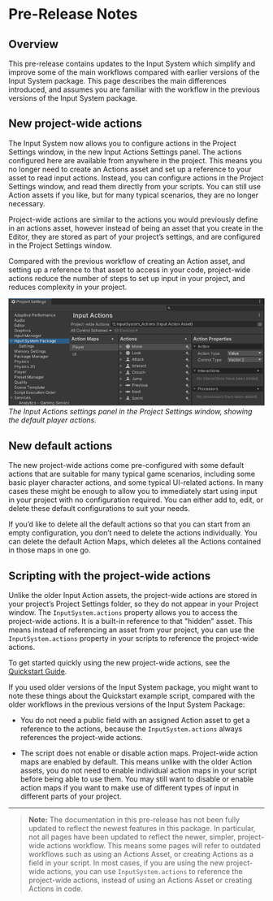# Pre-Release Notes

## Overview

This pre-release contains updates to the Input System which simplify and improve some of the main workflows compared with earlier versions of the Input System package. This page describes the main differences introduced, and assumes you are familiar with the workflow in the previous versions of the Input System package.

## New project-wide actions

The Input System now allows you to configure actions in the Project Settings window, in the new Input Actions Settings panel. The actions configured here are available from anywhere in the project. This means you no longer need to create an Actions asset and set up a reference to your asset to read input actions. Instead, you can configure actions in the Project Settings window, and read them directly from your scripts. You can still use Action assets if you like, but for many typical scenarios, they are no longer necessary.

Project-wide actions are similar to the actions you would previously define in an actions asset, however instead of being an asset that you create in the Editor, they are stored as part of your project’s settings, and are configured in the Project Settings window.

Compared with the previous workflow of creating an Action asset, and setting up a reference to that asset to access in your code, project-wide actions reduce the number of steps to set up input in your project, and reduces complexity in your project.

![The Input Actions settings panel in the Project Settings window, showing the default player actions.](images/ProjectSettingsInputActionsSimpleShot.png)<br/>
*The Input Actions settings panel in the Project Settings window, showing the default player actions.*

## New default actions

The new project-wide actions come pre-configured with some default actions that are suitable for many typical game scenarios, including some basic player character actions, and some typical UI-related actions. In many cases these might be enough to allow you to immediately start using input in your project with no configuration required. You can either add to, edit, or delete these default configurations to suit your needs.

If you’d like to delete all the default actions so that you can start from an empty configuration, you don’t need to delete the actions individually. You can delete the default Action Maps, which deletes all the Actions contained in those maps in one go.

## Scripting with the project-wide actions

Unlike the older Input Action assets, the project-wide actions are stored in your project’s Project Settings folder, so they do not appear in your Project window. The `InputSystem.actions` property allows you to access the project-wide actions. It is a built-in reference to that "hidden" asset. This means instead of referencing an asset from your project, you can use the `InputSystem.actions` property in your scripts to reference the project-wide actions.

To get started quickly using the new project-wide actions, see the [Quickstart Guide](QuickStartGuide.html).

If you used older versions of the Input System package, you might want to note these things about the Quickstart example script, compared with the older workflows in the previous versions of the Input System Package:

* You do not need a public field with an assigned Action asset to get a reference to the actions, because the `InputSystem.actions` always references the project-wide actions.

* The script does not enable or disable action maps. Project-wide action maps are enabled by default. This means unlike with the older Action assets, you do not need to enable individual action maps in your script before being able to use them. You may still want to disable or enable action maps if you want to make use of different types of input in different parts of your project.

-------

> __Note:__ The documentation in this pre-release has not been fully updated to reflect the newest features in this package. In particular, not all pages have been updated to reflect the newer, simpler, project-wide actions workflow. This means some pages will refer to outdated workflows such as using an Actions Asset, or creating Actions as a field in your script. In most cases, if you are using the new project-wide actions, you can use `InputSystem.actions` to reference the project-wide actions, instead of using an Actions Asset or creating Actions in code.
